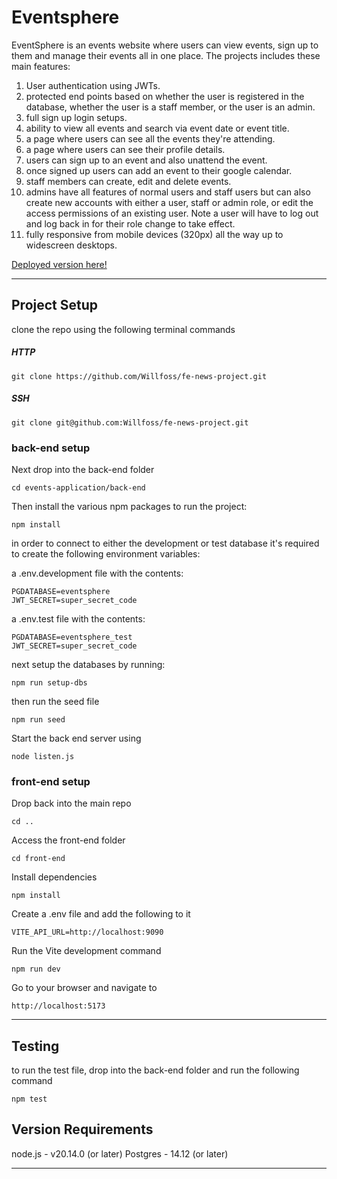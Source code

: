 # Eventsphere

EventSphere is an events website where users can view events, sign up to them and manage their events all in one place. The projects includes these main features:

1. User authentication using JWTs.
2. protected end points based on whether the user is registered in the database, whether the user is a staff member, or the user is an admin.
3. full sign up login setups.
4. ability to view all events and search via event date or event title.
5. a page where users can see all the events they're attending.
6. a page where users can see their profile details.
7. users can sign up to an event and also unattend the event.
8. once signed up users can add an event to their google calendar.
9. staff members can create, edit and delete events.
10. admins have all features of normal users and staff users but can also create new accounts with either a user, staff or admin role, or edit the access permissions of an existing user. Note a user will have to log out and log back in for their role change to take effect.
11. fully responsive from mobile devices (320px) all the way up to widescreen desktops.

[Deployed version here!](https://eventssphere.netlify.app/)

---

## Project Setup

clone the repo using the following terminal commands

##### HTTP

    git clone https://github.com/Willfoss/fe-news-project.git

##### SSH

    git clone git@github.com:Willfoss/fe-news-project.git

### back-end setup

Next drop into the back-end folder

    cd events-application/back-end

Then install the various npm packages to run the project:

    npm install

in order to connect to either the development or test database it's required to create the following environment variables:

a .env.development file with the contents:

    PGDATABASE=eventsphere
    JWT_SECRET=super_secret_code

a .env.test file with the contents:

    PGDATABASE=eventsphere_test
    JWT_SECRET=super_secret_code

next setup the databases by running:

    npm run setup-dbs

then run the seed file

    npm run seed

Start the back end server using

    node listen.js

### front-end setup

Drop back into the main repo

    cd ..

Access the front-end folder

    cd front-end

Install dependencies

    npm install

Create a .env file and add the following to it

    VITE_API_URL=http://localhost:9090

Run the Vite development command

    npm run dev

Go to your browser and navigate to

    http://localhost:5173

---

## Testing

to run the test file, drop into the back-end folder and run the following command

    npm test

## Version Requirements

node.js - v20.14.0 (or later)
Postgres - 14.12 (or later)

---
